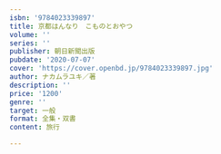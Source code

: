 ```yaml
---
isbn: '9784023339897'
title: 京都はんなり　こものとおやつ
volume: ''
series: ''
publisher: 朝日新聞出版
pubdate: '2020-07-07'
cover: 'https://cover.openbd.jp/9784023339897.jpg'
author: ナカムラユキ／著
description: ''
price: '1200'
genre: ''
target: 一般
format: 全集・双書
content: 旅行

---
```

